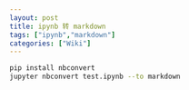 ```yaml
---
layout: post
title: ipynb 转 markdown
tags: ["ipynb","markdown"]
categories: ["Wiki"]
---
```


```bash
pip install nbconvert
jupyter nbconvert test.ipynb --to markdown
```
